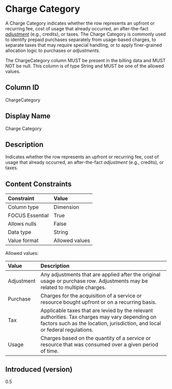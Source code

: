 # Charge Category

A Charge Category indicates whether the row represents an upfront or recurring fee, cost of usage that already occurred, an after-the-fact [*adjustment*](#glossary:adjustment) (e.g., credits), or taxes. The Charge Category is commonly used to identify prepaid purchases separately from usage-based charges, to separate taxes that may require special handling, or to apply finer-grained
allocation logic to purchases or *adjustments*.

The ChargeCategory column MUST be present in the billing data and MUST NOT be null. This column is of type String and MUST be one of the allowed values.

## Column ID

ChargeCategory

## Display Name

Charge Category

## Description

Indicates whether the row represents an upfront or recurring fee, cost of usage that already occurred, an after-the-fact *adjustment* (e.g., credits), or taxes.

## Content Constraints

| Constraint      | Value          |
| :-------------- | :------------- |
| Column type     | Dimension      |
| FOCUS Essential | True           |
| Allows nulls    | False          |
| Data type       | String         |
| Value format    | Allowed values |

Allowed values:

| Value      | Description                          |
| :--------- | :------------------------------------|
| Adjustment | Any adjustments that are applied after the original usage or purchase row. Adjustments may be related to multiple charges.   |
| Purchase   | Charges for the acquisition of a service or resource bought upfront or on a recurring basis.              |
| Tax        | Applicable taxes that are levied by the relevant authorities. Tax charges may vary depending on factors such as the location, jurisdiction, and local or federal regulations. |
| Usage      | Charges based on the quantity of a service or resource that was consumed over a given period of time.     |

## Introduced (version)

0.5
